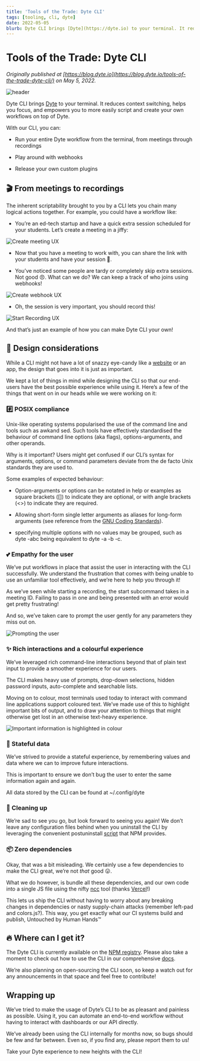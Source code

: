 ```yaml
---
title: 'Tools of the Trade: Dyte CLI'
tags: [tooling, cli, dyte]
date: 2022-05-05
blurb: Dyte CLI brings [Dyte](https://dyte.io) to your terminal. It reduces context switching, helps you focus, and empowers you to more easily script and create your own workflows on top of Dyte.
---
```


# Tools of the Trade: Dyte CLI
*Originally published at [https://blog.dyte.io](https://blog.dyte.io/tools-of-the-trade-dyte-cli/) on May 5, 2022.*

![header](https://cdn-images-1.medium.com/max/3840/0*P5SmQan2HVKl5IV3.jpg)

Dyte CLI brings [Dyte](https://dyte.io) to your terminal. It reduces context switching, helps you focus, and empowers you to more easily script and create your own workflows on top of Dyte.

With our CLI, you can:

* Run your entire Dyte workflow from the terminal, from meetings through recordings

* Play around with webhooks

* Release your own custom plugins

## 🎬 From meetings to recordings

The inherent scriptability brought to you by a CLI lets you chain many logical actions together. For example, you could have a workflow like:

* You’re an ed-tech startup and have a quick extra session scheduled for your students. Let’s create a meeting in a jiffy:

![Create meeting UX](https://cdn-images-1.medium.com/max/3718/0*AIqkeJokFrTcSUan.jpeg)

* Now that you have a meeting to work with, you can share the link with your students and have your session 🤝.

* You’ve noticed some people are tardy or completely skip extra sessions. Not good 😠. What can we do? We can keep a track of who joins using webhooks!

![Create webhook UX](https://cdn-images-1.medium.com/max/3718/0*E9I_GlZ3-mVTOe_w.jpeg)

* Oh, the session is very important, you should record this!

![Start Recording UX](https://cdn-images-1.medium.com/max/3718/0*u9LFrUCYf022mV0b.jpeg)

And that’s just an example of how you can make Dyte CLI your own!

## 🎨 Design considerations

While a CLI might not have a lot of snazzy eye-candy like a [website](https://dyte.io) or an app, the design that goes into it is just as important.

We kept a lot of things in mind while designing the CLI so that our end-users have the best possible experience while using it. Here’s a few of the things that went on in our heads while we were working on it:

### #️⃣ POSIX compliance

Unix-like operating systems popularised the use of the command line and tools such as awkand sed. Such tools have effectively standardised the behaviour of command line options (aka flags), options-arguments, and other operands.

Why is it important? Users might get confused if our CLI’s syntax for arguments, options, or command parameters deviate from the de facto Unix standards they are used to.

Some examples of expected behaviour:

* Option-arguments or options can be notated in help or examples as square brackets ([]) to indicate they are optional, or with angle brackets (<>) to indicate they are required.

* Allowing short-form single letter arguments as aliases for long-form arguments (see reference from the [GNU Coding Standards](https://www.gnu.org/prep/standards/html_node/Command_002dLine-Interfaces.html)).

* specifying multiple options with no values may be grouped, such as dyte -abc being equivalent to dyte -a -b -c.

### 💕 Empathy for the user

We’ve put workflows in place that assist the user in interacting with the CLI successfully. We understand the frustration that comes with being unable to use an unfamiliar tool effectively, and we’re here to help you through it!

As we’ve seen while starting a recording, the start subcommand takes in a meeting ID. Failing to pass in one and being presented with an error would get pretty frustrating!

And so, we’ve taken care to prompt the user gently for any parameters they miss out on.

![Prompting the user](https://cdn-images-1.medium.com/max/2160/0*kPylpV_djzi8KXnQ.jpeg)

### ✨ Rich interactions and a colourful experience

We’ve leveraged rich command-line interactions beyond that of plain text input to provide a smoother experience for our users.

The CLI makes heavy use of prompts, drop-down selections, hidden password inputs, auto-complete and searchable lists.

Moving on to colour, most terminals used today to interact with command line applications support coloured text. We’ve made use of this to highlight important bits of output, and to draw your attention to things that might otherwise get lost in an otherwise text-heavy experience.

![Important information is highlighted in colour](https://cdn-images-1.medium.com/max/2468/0*ge0VCC_qboyuPyod.jpeg)

### 🧠 Stateful data

We’ve strived to provide a stateful experience, by remembering values and data where we can to improve future interactions.

This is important to ensure we don’t bug the user to enter the same information again and again.

All data stored by the CLI can be found at ~/.config/dyte

### 🧹 Cleaning up

We’re sad to see you go, but look forward to seeing you again! We don’t leave any configuration files behind when you uninstall the CLI by leveraging the convenient postuninstall [script](https://docs.npmjs.com/misc/scripts) that NPM provides.

### 📦 Zero dependencies

Okay, that was a bit misleading. We certainly use a few dependencies to make the CLI great, we’re not *that* good 😛.

What we do however, is bundle all these dependencies, and our own code into a single JS file using the nifty [ncc](https://github.com/vercel/ncc) tool (thanks [Vercel](https://vercel.com)!)

This lets us ship the CLI without having to worry about any breaking changes in dependencies or nasty supply-chain attacks (remember left-pad and colors.js?). This way, you get exactly what our CI systems build and publish, Untouched by Human Hands™️

## 🔥 Where can I get it?

The Dyte CLI is currently available on the [NPM registry](https://www.npmjs.com/package/@dytesdk/cli). Please also take a moment to check out how to use the CLI in our comprehensive [docs](https://docs.dyte.io/cli/installation).

We’re also planning on open-sourcing the CLI soon, so keep a watch out for any announcements in that space and feel free to contribute!

## Wrapping up

We’ve tried to make the usage of Dyte’s CLI to be as pleasant and painless as possible. Using it, you can automate an end-to-end workflow without having to interact with dashboards or our API directly.

We’ve already been using the CLI internally for months now, so bugs should be few and far between. Even so, if you find any, please report them to us!

Take your Dyte experience to new heights with the CLI!
